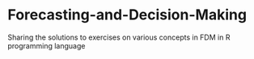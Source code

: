 # Forecasting-and-Decision-Making
Sharing the solutions to exercises on various concepts in FDM in R programming language

